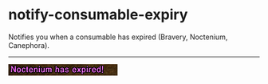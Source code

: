 # notify-consumable-expiry
Notifies you when a consumable has expired (Bravery, Noctenium, Canephora).

---

![Image](https://github.com/teralove/notify-consumable-expiry/blob/master/preview.png)
